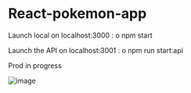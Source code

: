 # React-pokemon-app

Launch local on localhost:3000 :
o npm start

Launch the API on localhost:3001 :
o npm run start:api

Prod in progress

![image](https://user-images.githubusercontent.com/54988392/200015682-c3e5ca62-2474-4971-9c6f-a42f7e81d85d.png)
